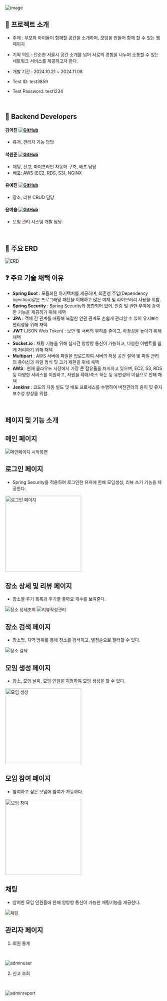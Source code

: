 ![image](https://github.com/user-attachments/assets/268aa27c-f1da-4a2c-8eca-ebb656a43084)

## 📢 프로젝트 소개

* 주제 : 부모와 아이들이 함께할 공간을 소개하며, 모임을 만들어 함께 할 수 있는 웹 페이지
* 기획 의도 : 단순한 서울시 공간 소개를 넘어 서로의 경험을 나누며 소통할 수 있는 네트워크 서비스를 제공하고자 한다.

* 개발 기간 : 2024.10.21 ~ 2024.11.08
* Test ID: test3859
* Test Password: test1234

<br>

## :raising_hand: Backend Developers
#### 김어진 [![GitHub](https://img.shields.io/badge/GitHub-181717?style=flat&logo=github&logoColor=white)](https://github.com/qldirr)
- 유저, 관리자 기능 담당

#### 석원준 [![GitHub](https://img.shields.io/badge/GitHub-181717?style=flat&logo=github&logoColor=white)](https://github.com/ymind14563)
- 채팅, 신고, 파이프라인 자동화 구축, 배포 담당
- 배포: AWS (EC2, RDS, S3), NGINX

#### 유예진 [![GitHub](https://img.shields.io/badge/GitHub-181717?style=flat&logo=github&logoColor=white)](https://github.com/yjyoo6831)
- 장소, 리뷰 CRUD 담당
  
#### 윤예슬 [![GitHub](https://img.shields.io/badge/GitHub-181717?style=flat&logo=github&logoColor=white)](https://github.com/errorose)
- 모임 관리 시스템 개발 담당

<br>

## 🧰 주요 ERD
![ERD](https://github.com/user-attachments/assets/7d41d709-e5e6-4418-a3e8-92770d9b1a98)



## ❓ 주요 기술 채택 이유
- **Spring Boot** : 모듈화된 아키텍처를 제공하며, 의존성 주입(Dependency Injection)같은 프로그래밍 패턴을 이해하고 많은 예제 및 라이브러리 사용을 위함.
- **Spring Security** : Spring Security와 통합되어 있어, 인증 및 권한 부여에 강력한 기능을 제공하기 위해 채택
- **JPA** : 객체 간 관계를 매핑해 복잡한 연관 관계도 손쉽게 관리할 수 있어 유지보수 편리성을 위해 채택
- **JWT** (JSON Web Token) : 보안 및 서버의 부하를 줄이고, 확장성을 높이기 위해 채택
- **Socket.io** : 채팅 기능을 위해 실시간 양방향 통신이 가능하고, 다양한 이벤트를 쉽게 처리하기 위해 채택
- **Multipart** : AWS 서버에 파일을 업로드하여 서버의 저장 공간 절약 및 파일 관리의 용이성과 파일 형식 및 크기 제한을 위해 채택
- **AWS** : 현재 클라우드 시장에서 가장 큰 점유율을 차지하고 있으며, EC2, S3, RDS 등 다양한 서비스를 지원하고, 자원을 확대/축소 하는 등 유연성의 이점으로 인해 채택
- **Jenkins** : 코드의 자동 빌드 및 배포 프로세스를 수행하여 버전관리의 용이 및 유지보수성 향상을 위함.

<br>


## 페이지 및 기능 소개 

## 메인 페이지 
<img src="https://github.com/user-attachments/assets/3332690a-2a31-413f-9a6c-6606b412eb72" width="auto" height="auto" alt="메인페이지 시작화면">

## 로그인 페이지
- Spring Security를 적용하여 로그인한 유저에 한해 모임생성, 리뷰 쓰기 기능을 제공한다. 
<img src="https://github.com/user-attachments/assets/646bd240-8742-4e46-a917-997d7ce949f4" width="243" height="auto" alt="로그인 페이지">

## 장소 상세 및 리뷰 페이지 
- 장소별 후기 목록과 후기별 좋아요 개수를 보여준다.
<img src="https://github.com/user-attachments/assets/d623c84b-39bc-4f5a-98ae-7cdff044d1db"  width="auto" height="auto" alt="장소 상세조회">
<img src="https://github.com/user-attachments/assets/57b711b9-45a0-4f35-a0f2-0717c9162b61"  width="auto" height="auto" alt="리뷰작성관리">

## 장소 검색 페이지 
- 장소명, 지역 범위를 통해 장소를 검색하고, 별점순으로 필터할 수 있다.
<img src="https://github.com/user-attachments/assets/695a0e93-0dca-4084-8dba-0c37771e13e8"  width="auto" height="auto" alt="장소 검색">

## 모임 생성 페이지 
- 장소, 모임 날짜, 모임 인원을 지정하여 모임 생성을 할 수 있다.
<img src="https://github.com/user-attachments/assets/94873c45-a95a-440f-abba-fca146317e69"  width="243" height="auto" alt=" 모임 생성">

## 모임 참여 페이지 
- 참여하고 싶은 모임에 참여가 가능하다. 
<img src="https://github.com/user-attachments/assets/4d29f7df-13ef-4c6b-85d1-e539535e29f5"  width="243" height="auto" alt=" 모임 참여">

## 채팅 
- 참여한 모임 인원들에 한해 양방향 통신이 가능한 채팅기능을 제공한다. 
<img src="https://github.com/user-attachments/assets/addd56ea-f22b-4273-8250-7246e3eb811f"  width="auto" height="auto" alt="채팅"> 

## 관리자 페이지 
1. 회원 통계
<br>

![adminuser](https://github.com/user-attachments/assets/c435a81e-e2ff-4ac1-9e1d-f018fd98fdd5)


2. 신고 조회
<br>

![adminreport](https://github.com/user-attachments/assets/a4def0d7-5ea3-4a62-b011-de689511273c)
